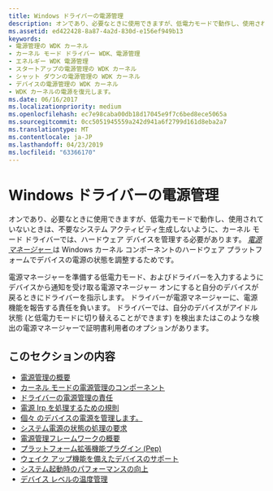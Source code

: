 ```yaml
---
title: Windows ドライバーの電源管理
description: オンであり、必要なときに使用できますが、低電力モードで動作し、使用されていないときは、不要なシステム アクティビティ生成しないように、カーネル モード ドライバーでは、ハードウェア デバイスを管理する必要があります。
ms.assetid: ed422428-8a87-4a2d-830d-e156ef949b13
keywords:
- 電源管理の WDK カーネル
- カーネル モード ドライバー WDK、電源管理
- エネルギー WDK 電源管理
- スタートアップの電源管理の WDK カーネル
- シャット ダウンの電源管理の WDK カーネル
- デバイスの電源管理の WDK カーネル
- WDK カーネルの電源を復元します。
ms.date: 06/16/2017
ms.localizationpriority: medium
ms.openlocfilehash: ec7e98caba00db18d17045e9f7c6bed8ece5065a
ms.sourcegitcommit: 0cc5051945559a242d941a6f2799d161d8eba2a7
ms.translationtype: MT
ms.contentlocale: ja-JP
ms.lasthandoff: 04/23/2019
ms.locfileid: "63366170"
---
```

# <a name="power-management-for-windows-drivers"></a>Windows ドライバーの電源管理


オンであり、必要なときに使用できますが、低電力モードで動作し、使用されていないときは、不要なシステム アクティビティ生成しないように、カーネル モード ドライバーでは、ハードウェア デバイスを管理する必要があります。 [*電源マネージャー* ](power-manager.md)は Windows カーネル コンポーネントのハードウェア プラットフォームでデバイスの電源の状態を調整するためです。




電源マネージャーを準備する低電力モード、およびドライバーを入力するようにデバイスから通知を受け取る電源マネージャー オンにすると自分のデバイスが戻るときにドライバーを指示します。 ドライバーが電源マネージャーに、電源機能を報告する責任を負います。 ドライバーでは、自分のデバイスがアイドル状態 (と低電力モードに切り替えることができます) を検出またはこのような検出の電源マネージャーで証明書利用者のオプションがあります。

## <a name="in-this-section"></a>このセクションの内容


-   [電源管理の概要](introduction-to-power-management.md)
-   [カーネル モードの電源管理のコンポーネント](kernel-mode-power-management-components.md)
-   [ドライバーの電源管理の責任](power-management-responsibilities-for-drivers.md)
-   [電源 Irp を処理するための規則](rules-for-handling-power-irps.md)
-   [個々 のデバイスの電源を管理します。](managing-power-for-individual-devices.md)
-   [システム電源の状態の処理の要求](handling-system-power-state-requests.md)
-   [電源管理フレームワークの概要](overview-of-the-power-management-framework.md)
-   [プラットフォーム拡張機能プラグイン (Pep)](platform-extension-plug-ins--peps-.md)
-   [ウェイク アップ機能を備えたデバイスのサポート](supporting-devices-that-have-wake-up-capabilities.md)
-   [システム起動時のパフォーマンスの向上](improving-system-startup-performance.md)
-   [デバイス レベルの温度管理](device-level-thermal-management.md)

 

 




